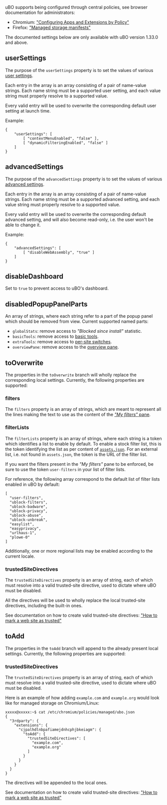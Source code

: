 uBO supports being configured through central policies, see browser documentation for administrators:

- Chromium: ["Configuring Apps and Extensions by Policy"](https://www.chromium.org/administrators/configuring-policy-for-extensions)
- Firefox: ["Managed storage manifests"](https://developer.mozilla.org/en-US/docs/Mozilla/Add-ons/WebExtensions/Native_manifests#Managed_storage_manifests)

The documented settings below are only available with uBO version 1.33.0 and above.

## userSettings

The purpose of the `userSettings` property is to set the values of various [user settings](./Dashboard:-Settings).

Each entry in the array is an array consisting of a pair of name-value strings. Each name string must be a supported user setting, and each value string must properly resolve to a supported value.

Every valid entry will be used to overwrite the corresponding default user setting at launch time.

Example:

    {
        "userSettings": [
            [ "contextMenuEnabled", "false" ],
            [ "dynamicFilteringEnabled", "false" ]
        ]
    }

## advancedSettings

The purpose of the `advancedSettings` property is to set the values of various [advanced settings](./Advanced-settings).

Each entry in the array is an array consisting of a pair of name-value strings. Each name string must be a supported advanced setting, and each value string must properly resolve to a supported value.

Every valid entry will be used to overwrite the corresponding default advanced setting, and will also become read-only, i.e. the user won't be able to change it.

Example:

    {
        "advancedSettings": [
            [ "disableWebAssembly", "true" ]
        ]
    }

## disableDashboard

Set to `true` to prevent access to uBO's dashboard.

## disabledPopupPanelParts

An array of strings, where each string refer to a part of the popup panel which should be removed from view. Current supported named parts:

- `globalStats`: remove access to _"Blocked since install"_ statistic.
- `basicTools`: remove access to [basic tools](./Quick-guide:-popup-user-interface#the-tools).
- `extraTools`: remove access to [per-site switches](./Quick-guide:-popup-user-interface#the-per-site-switches).
- `overviewPane`: remove access to the [overview pane](./Quick-guide:-popup-user-interface#the-overview-panel).

## toOverwrite

The properties in the `toOverwrite` branch will wholly replace the corresponding local settings. Currently, the following properties are supported:

### filters

The `filters` property is an array of strings, which are meant to represent all the lines making the text to use as the content of the [_"My filters"_ pane](./Dashboard:-My-filters).

### filterLists

The `filterLists` property is an array of strings, where each string is a token which identifies a list to enable by default. To enable a stock filter list, this is the token identifying the list as per content of [`assets.json`](https://github.com/gorhill/uBlock/blob/master/assets/assets.json). For an external list, i.e. not found in `assets.json`, the token is the URL of the filter list.

If you want the filters present in the _"My filters"_ pane to be enforced, be sure to use the token `user-filters` in your list of filter lists.

For reference, the following array correspond to the default list of filter lists enabled in uBO by default:

    [
      "user-filters",
      "ublock-filters",
      "ublock-badware",
      "ublock-privacy",
      "ublock-abuse",
      "ublock-unbreak",
      "easylist",
      "easyprivacy",
      "urlhaus-1",
      "plowe-0"
    ]

Additionally, one or more regional lists may be enabled according to the current locale.

### trustedSiteDirectives

The `trustedSiteDirectives` property is an array of string, each of which must resolve into a valid trusted-site directive, used to dictate where uBO must be disabled.

All the directives will be used to wholly replace the local trusted-site directives, including the built-in ones.

See documentation on how to create valid trusted-site directives: ["How to mark a web site as trusted"](./How-to-mark-a-web-site-as-trusted)

## toAdd

The properties in the `toAdd` branch will append to the already present local settings. Currently, the following properties are supported:

### trustedSiteDirectives

The `trustedSiteDirectives` property is an array of string, each of which must resolve into a valid trusted-site directive, used to dictate where uBO must be disabled.

Here is an example of how adding `example.com` and `example.org` would look like for managed storage on Chromium/Linux:

    xxxxx@xxxxx:~$ cat /etc/chromium/policies/managed/ubo.json 
    {
      "3rdparty": {
        "extensions": {
          "cjpalhdlnbpafiamejdnhcphjbkeiagm": {
            "toAdd": {
              "trustedSiteDirectives": [
                "example.com",
                "example.org"
              ]
            }
          }
        }
      }
    }

The directives will be appended to the local ones.

See documentation on how to create valid trusted-site directives: ["How to mark a web site as trusted"](./How-to-mark-a-web-site-as-trusted)
